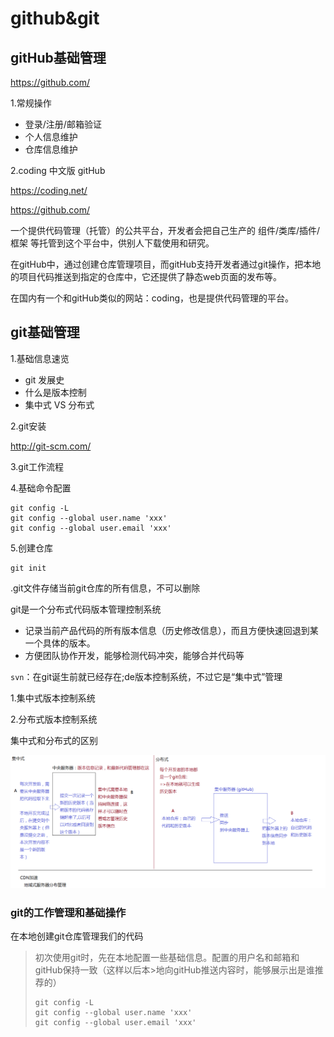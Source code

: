 # github&git

## gitHub基础管理

https://github.com/

1.常规操作

- 登录/注册/邮箱验证
- 个人信息维护
- 仓库信息维护

2.coding 中文版 gitHub

https://coding.net/

https://github.com/

一个提供代码管理（托管）的公共平台，开发者会把自己生产的 组件/类库/插件/框架 等托管到这个平台中，供别人下载使用和研究。

在gitHub中，通过创建仓库管理项目，而gitHub支持开发者通过git操作，把本地的项目代码推送到指定的仓库中，它还提供了静态web页面的发布等。

在国内有一个和gitHub类似的网站：coding，也是提供代码管理的平台。



## git基础管理

1.基础信息速览

- git 发展史
- 什么是版本控制
- 集中式 VS 分布式

2.git安装

http://git-scm.com/

3.git工作流程

4.基础命令配置

```shell
git config -L
git config --global user.name 'xxx'
git config --global user.email 'xxx'
```

5.创建仓库

```shell
git init
```

.git文件存储当前git仓库的所有信息，不可以删除

 

git是一个分布式代码版本管理控制系统

- 记录当前产品代码的所有版本信息（历史修改信息），而且方便快速回退到某一个具体的版本。
- 方便团队协作开发，能够检测代码冲突，能够合并代码等

`svn`：在git诞生前就已经存在;de版本控制系统，不过它是“集中式”管理

1.集中式版本控制系统

2.分布式版本控制系统

集中式和分布式的区别

![集中式vs分布式](../../img/集中式vs分布式.png)

### git的工作管理和基础操作

在本地创建git仓库管理我们的代码

>初次使用git时，先在本地配置一些基础信息。配置的用户名和邮箱和gitHub保持一致（这样以后本>地向gitHub推送内容时，能够展示出是谁推荐的）
>```shell
>git config -L
>git config --global user.name 'xxx'
>git config --global user.email 'xxx'
>```

